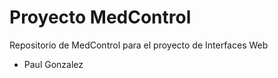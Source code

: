 # Proyecto MedControl
Repositorio de MedControl para el proyecto de Interfaces Web

- Paul Gonzalez
